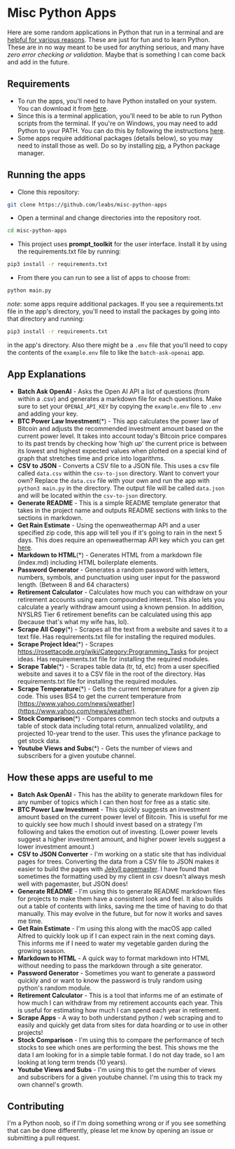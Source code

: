 # Misc Python Apps

Here are some random applications in Python that run in a terminal and are [helpful for various reasons](#how-these-apps-are-useful-to-me). These are just for fun and to learn Python. These are in no way meant to be used for anything serious, and many have _zero error checking or validation_. Maybe that is something I can come back and add in the future.

## Requirements

- To run the apps, you'll need to have Python installed on your system. You can download it from [here](https://www.python.org/downloads/).
- Since this is a terminal application, you'll need to be able to run Python scripts from the terminal. If you're on Windows, you may need to add Python to your PATH. You can do this by following the instructions [here](https://geek-university.com/python/add-python-to-the-windows-path/).
- Some apps require additional packages (details below), so you may need to install those as well. Do so by installing [pip](https://pypi.org/project/pip/), a Python package manager.

## Running the apps

- Clone this repository:

```bash
git clone https://github.com/leabs/misc-python-apps
```

- Open a terminal and change directories into the repository root.

```bash
cd misc-python-apps
```

- This project uses **prompt_toolkit** for the user interface. Install it by using the requirements.txt file by running:

```bash
pip3 install -r requirements.txt
```

- From there you can run to see a list of apps to choose from:

```bash
python main.py
```

_note_: some apps require additional packages. If you see a requirements.txt file in the app's directory, you'll need to install the packages by going into that directory and running:

```bash
pip3 install -r requirements.txt
```

in the app's directory. Also there might be a `.env` file that you'll need to copy the contents of the `example.env` file to like the `batch-ask-openai` app.

## App Explanations

- **Batch Ask OpenAI** - Asks the Open AI API a list of questions (from within a .csv) and generates a markdown file for each questions. Make sure to set your `OPENAI_API_KEY` by copying the `example.env` file to `.env` and adding your key.
- **BTC Power Law Investment**(\*) - This app calculates the power law of Bitcoin and adjusts the recommended investment amount based on the current power level. It takes into account today's Bitcoin price compares to its past trends by checking how 'high up' the current price is between its lowest and highest expected values when plotted on a special kind of graph that stretches time and price into logarithms.
- **CSV to JSON** - Converts a CSV file to a JSON file. This uses a csv file called `data.csv` within the `csv-to-json` directory. Want to convert your own? Replace the `data.csv` file with your own and run the app with `python3 main.py` in the directory. The output file will be called `data.json` and will be located within the `csv-to-json` directory.
- **Generate README** - This is a simple README template generator that takes in the project name and outputs README sections with links to the sections in markdown.
- **Get Rain Estimate** - Using the openweathermap API and a user specified zip code, this app will tell you if it's going to rain in the next 5 days. This does require an openweathermap API key which you can get [here](https://openweathermap.org/api).
- **Markdown to HTML**(\*) - Generates HTML from a markdown file (index.md) including HTML boilerplate elements.
- **Password Generator** - Generates a random password with letters, numbers, symbols, and punctuation using user input for the password length. (Between 8 and 64 characters)
- **Retirement Calculator** - Calculates how much you can withdraw on your retirement accounts using earn compounded interest. This also lets you calculate a yearly withdraw amount using a known pension. In addition, NYSLRS Tier 6 retirement benefits can be calculated using this app (because that's what my wife has, lol).
- **Scrape All Copy**(\*) - Scrapes all the text from a website and saves it to a text file. Has requirements.txt file for installing the required modules.
- **Scrape Project Idea**(\*) - Scrapes <https://rosettacode.org/wiki/Category:Programming_Tasks> for project ideas. Has requirements.txt file for installing the required modules.
- **Scrape Table**(\*) - Scrapes table data (tr, td, etc) from a user specified website and saves it to a CSV file in the root of the directory. Has requirements.txt file for installing the required modules.
- **Scrape Temperature**(\*) - Gets the current temperature for a given zip code. This uses BS4 to get the current temperature from [https://www.yahoo.com/news/weather](https://www.yahoo.com/news/weather).
- **Stock Comparison**(\*) - Compares common tech stocks and outputs a table of stock data including total return, annualized volatility, and projected 10-year trend to the user. This uses the yfinance package to get stock data.
- **Youtube Views and Subs**(\*) - Gets the number of views and subscribers for a given youtube channel.

## How these apps are useful to me

- **Batch Ask OpenAI** - This has the ability to generate markdown files for any number of topics which I can then host for free as a static site.
- **BTC Power Law Investment** - This quickly suggests an investment amount based on the current power level of Bitcoin. This is useful for me to quickly see how much I should invest based on a strategy I'm following and takes the emotion out of investing. (Lower power levels suggest a higher investment amount, and higher power levels suggest a lower investment amount.)
- **CSV to JSON Converter** - I'm working on a static site that has individual pages for trees. Converting the data from a CSV file to JSON makes it easier to build the pages with [Jekyll pagemaster](https://github.com/mnyrop/pagemaster/#readme). I have found that sometimes the formatting used by my client in csv doesn't always mesh well with pagemaster, but JSON does!
- **Generate README** - I'm using this to generate README markdown files for projects to make them have a consistent look and feel. It also builds out a table of contents with links, saving me the time of having to do that manually. This may evolve in the future, but for now it works and saves me time.
- **Get Rain Estimate** - I'm using this along with the macOS app called Alfred to quickly look up if I can expect rain in the next coming days. This informs me if I need to water my vegetable garden during the growing season.
- **Markdown to HTML** - A quick way to format markdown into HTML without needing to pass the markdown through a site generator.
- **Password Generator** - Sometimes you want to generate a password quickly and or want to know the password is truly random using python's random module.
- **Retirement Calculator** - This is a tool that informs me of an estimate of how much I can withdraw from my retirement accounts each year. This is useful for estimating how much I can spend each year in retirement.
- **Scrape Apps** - A way to both understand python / web scraping and to easily and quickly get data from sites for data hoarding or to use in other projects!
- **Stock Comparison** - I'm using this to compare the performance of tech stocks to see which ones are performing the best. This shows me the data I am looking for in a simple table format. I do not day trade, so I am looking at long term trends (10 years).
- **Youtube Views and Subs** - I'm using this to get the number of views and subscribers for a given youtube channel. I'm using this to track my own channel's growth.

## Contributing

I'm a Python noob, so if I'm doing something wrong or if you see something that can be done differently, please let me know by opening an issue or submitting a pull request.
